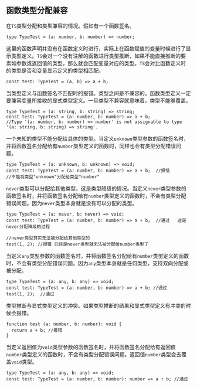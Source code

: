 ## 函数类型分配兼容
在`TS`类型分配和类型兼容的情况。假如有一个函数签名。
```TS
type TypeTest = (a: number, b: number) => number;
```

这里的函数声明并没有在函数定义时进行，实际上在函数赋值的变量时候进行了显示类型定义。`TS`会对一个没有注解的函数进行类型推断，如果不能直接推断的要素如参数或返回值的类型，那么就会匹配变量对应的类型。`TS`会对比函数定义时的类型是否和变量显示定义的类型相匹配。 
```TS
const test: TypeTest = (a, b) => a + b;
```

当类型定义与函数签名不匹配时的报错。类型之间是不兼容的。函数类型定义一定要兼容变量所接收的显式类型定义。一旦类型不兼容就意味着，类型不能够覆盖。
```TS
type TypeTest = (a: string, b: string) => string;
const test: TypeTest = (a: number, b: number) => a + b;
//Type '(a: number, b: number) => number' is not assignable to type '(a: string, b: string) => string'.
```

一个未知的类型不能分配给具体的类型。当定义`unknown`类型参数的函数签名时，并将函数签名分配给有`number`类型定义的函数时，同样也会有类型分配错误问题。
```TS
type TypeTest = (a: unknown, b: unknown) => void;
const test: TypeTest = (a: number, b: number) => a + b;  //报错
//不能将类型"unknown"分配给类型"number"
```

`never`类型可以分配给其他类型，这是类型降级的情况。当定义`never`类型参数的函数签名时，并将函数签名分配给有`number`类型定义的函数时，不会有类型分配错误问题。因为`never`类型本身就是没有可以分配的类型。
```TS
type TypeTest = (a: never, b: never) => void;
const test: TypeTest = (a: number, b: number) => a + b;  //通过   这是never分配降级的过程

//never类型其实无法被分配给其他类型的
test(1, 2); //报错 已经是never类型就无法被分配给number类型了
```

当定义`any`类型参数的函数签名时，并将函数签名分配给有`number`类型定义的函数时，不会有类型分配错误问题。因为`any`类型本身就是任何类型，支持双向分配或被分配。
```TS
type TypeTest = (a: any, b: any) => void;
const test: TypeTest = (a: number, b: number) => a + b; //通过
test(1, 2);  //通过
```

类型推断与显式类型定义的冲突。如果类型推断的结果和显式类型定义有冲突的时候会报错。
```TS
function test (a: number, b: number): void {
  return a + b; //报错
}
```

当定义返回值为`void`类型参数的函数签名时，并将函数签名分配给有返回值`number`类型定义的函数时，不会有类型分配错误问题。返回值`number`类型会去覆盖`void`类型。
```TS
type TypeTest = (a: any, b: any) => void;
const test: TypeTest = (a: number, b: number): number => a + b; //通过
```